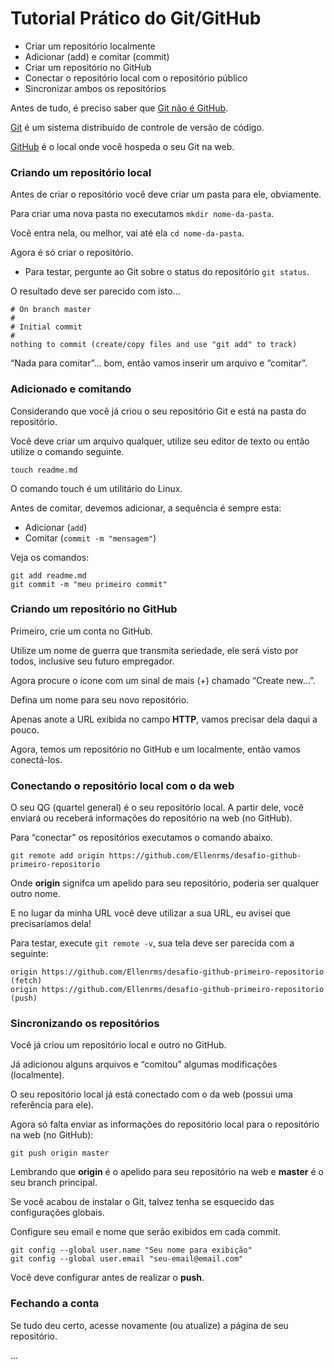 # Tutorial Prático do Git/GitHub

- Criar um repositório localmente
- Adicionar (add) e comitar (commit)
- Criar um repositório no GitHub
- Conectar o repositório local com o repositório público
- Sincronizar ambos os repositórios



Antes de tudo, é preciso saber que [Git não é GitHub](https://youtu.be/Vgk7xxQKAZo).

[Git](https://git-scm.com/) é um sistema distribuído de controle de versão de código.

[GitHub](https://github.com/) é o local onde você hospeda o seu Git na web.





### Criando um repositório local

Antes de criar o repositório você deve criar um pasta para ele, obviamente.

Para criar uma nova pasta no  executamos `mkdir nome-da-pasta`.

Você entra nela, ou melhor, vai até ela `cd nome-da-pasta`.

Agora é só criar o repositório.



- Para testar, pergunte ao Git sobre o status do repositório `git status`.

O resultado deve ser parecido com isto…

```
# On branch master
#
# Initial commit
#
nothing to commit (create/copy files and use "git add" to track)
```

“Nada para comitar”… bom, então vamos inserir um arquivo e “comitar”.

### Adicionado e comitando

Considerando que você já criou o seu repositório Git e está na pasta do repositório.

Você deve criar um arquivo qualquer, utilize seu editor de texto ou então utilize o comando seguinte.

```
touch readme.md
```

O comando touch é um utilitário do Linux.

Antes de comitar, devemos adicionar, a sequência é sempre esta:

- Adicionar (`add`)
- Comitar (`commit -m "mensagem"`)



Veja os comandos:

```
git add readme.md
git commit -m "meu primeiro commit"
```



### Criando um repositório no GitHub

Primeiro, crie um conta no GitHub.

Utilize um nome de guerra que transmita seriedade, ele será visto por todos, inclusive seu futuro empregador.

Agora procure o ícone com um sinal de mais (+) chamado “Create new…”.

Defina um nome para seu novo repositório.



Apenas anote a URL exibida no campo **HTTP**, vamos precisar dela daqui a pouco.

Agora, temos um repositório no GitHub e um localmente, então vamos conectá-los.

### Conectando o repositório local com o da web

O seu QG (quartel general) é o seu repositório local. A partir dele, você enviará ou receberá informações do repositório na web (no GitHub).

Para “conectar” os repositórios executamos o comando abaixo.

```
git remote add origin https://github.com/Ellenrms/desafio-github-primeiro-repositorio
```

Onde **origin** signifca um apelido para seu repositório, poderia ser qualquer outro nome.

E no lugar da minha URL você deve utilizar a sua URL, eu avisei que precisaríamos dela!

Para testar, execute `git remote -v`, sua tela deve ser parecida com a seguinte:

```
origin https://github.com/Ellenrms/desafio-github-primeiro-repositorio (fetch)
origin https://github.com/Ellenrms/desafio-github-primeiro-repositorio (push)
```

### Sincronizando os repositórios

Você já criou um repositório local e outro no GitHub.

Já adicionou alguns arquivos e “comitou” algumas modificações (localmente).

O seu repositório local já está conectado com o da web (possui uma referência para ele).

Agora só falta enviar as informações do repositório local para o repositório na web (no GitHub):

```
git push origin master
```

Lembrando que **origin** é o apelido para seu repositório na web e **master** é o seu branch principal.

Se você acabou de instalar o Git, talvez tenha se esquecido das configurações globais.

Configure seu email e nome que serão exibidos em cada commit.

```
git config --global user.name "Seu nome para exibição"
git config --global user.email "seu-email@email.com"
```

Você deve configurar antes de realizar o **push**.

### Fechando a conta

Se tudo deu certo, acesse novamente (ou atualize) a página de seu repositório.



...